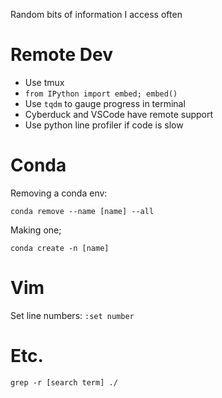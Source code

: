 Random bits of information I access often

# Remote Dev

* Use tmux
* `from IPython import embed; embed()`
* Use `tqdm` to gauge progress in terminal
* Cyberduck and VSCode have remote support
* Use python line profiler if code is slow

# Conda

Removing a conda env:

```
conda remove --name [name] --all
```

Making one;

```
conda create -n [name]
```

# Vim 

Set line numbers: `:set number`

# Etc.

```
grep -r [search term] ./
```